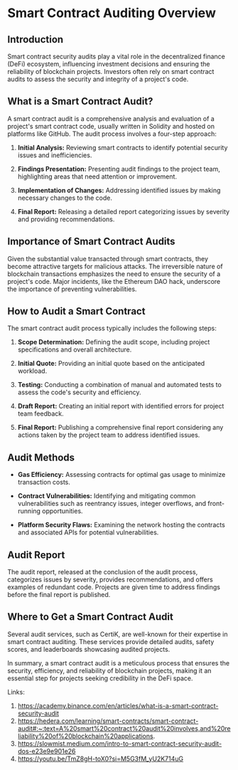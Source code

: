 # Smart Contract Auditing Overview

## Introduction

Smart contract security audits play a vital role in the decentralized finance (DeFi) ecosystem, influencing investment decisions and ensuring the reliability of blockchain projects. Investors often rely on smart contract audits to assess the security and integrity of a project's code.

## What is a Smart Contract Audit?

A smart contract audit is a comprehensive analysis and evaluation of a project's smart contract code, usually written in Solidity and hosted on platforms like GitHub. The audit process involves a four-step approach:

1. **Initial Analysis:** Reviewing smart contracts to identify potential security issues and inefficiencies.
  
2. **Findings Presentation:** Presenting audit findings to the project team, highlighting areas that need attention or improvement.
  
3. **Implementation of Changes:** Addressing identified issues by making necessary changes to the code.
  
4. **Final Report:** Releasing a detailed report categorizing issues by severity and providing recommendations.

## Importance of Smart Contract Audits

Given the substantial value transacted through smart contracts, they become attractive targets for malicious attacks. The irreversible nature of blockchain transactions emphasizes the need to ensure the security of a project's code. Major incidents, like the Ethereum DAO hack, underscore the importance of preventing vulnerabilities.

## How to Audit a Smart Contract

The smart contract audit process typically includes the following steps:

1. **Scope Determination:** Defining the audit scope, including project specifications and overall architecture.
  
2. **Initial Quote:** Providing an initial quote based on the anticipated workload.
  
3. **Testing:** Conducting a combination of manual and automated tests to assess the code's security and efficiency.
  
4. **Draft Report:** Creating an initial report with identified errors for project team feedback.
  
5. **Final Report:** Publishing a comprehensive final report considering any actions taken by the project team to address identified issues.

## Audit Methods

- **Gas Efficiency:** Assessing contracts for optimal gas usage to minimize transaction costs.
  
- **Contract Vulnerabilities:** Identifying and mitigating common vulnerabilities such as reentrancy issues, integer overflows, and front-running opportunities.
  
- **Platform Security Flaws:** Examining the network hosting the contracts and associated APIs for potential vulnerabilities.

## Audit Report

The audit report, released at the conclusion of the audit process, categorizes issues by severity, provides recommendations, and offers examples of redundant code. Projects are given time to address findings before the final report is published.

## Where to Get a Smart Contract Audit

Several audit services, such as CertiK, are well-known for their expertise in smart contract auditing. These services provide detailed audits, safety scores, and leaderboards showcasing audited projects.

In summary, a smart contract audit is a meticulous process that ensures the security, efficiency, and reliability of blockchain projects, making it an essential step for projects seeking credibility in the DeFi space.



Links:
  1) https://academy.binance.com/en/articles/what-is-a-smart-contract-security-audit
  2) https://hedera.com/learning/smart-contracts/smart-contract-audit#:~:text=A%20smart%20contract%20audit%20involves,and%20reliability%20of%20blockchain%20applications.
  3) https://slowmist.medium.com/intro-to-smart-contract-security-audit-dos-e23e9e901e26
  4) https://youtu.be/TmZ8gH-toX0?si=M5G3fM_yU2K714uG
